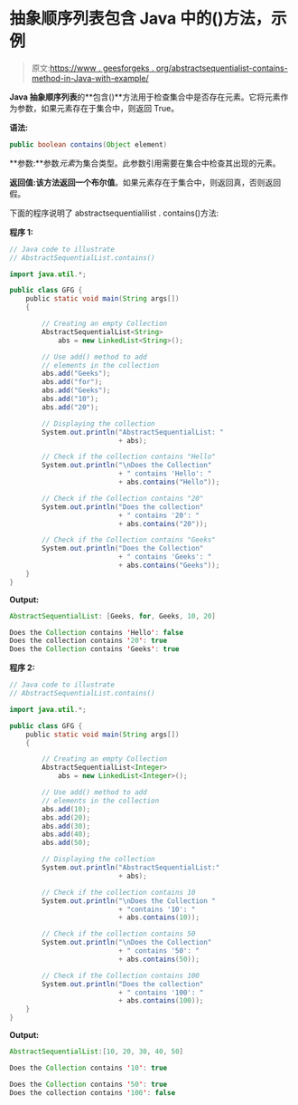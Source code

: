 # 抽象顺序列表包含 Java 中的()方法，示例

> 原文:[https://www . geesforgeks . org/abstractsequentialist-contains-method-in-Java-with-example/](https://www.geeksforgeeks.org/abstractsequentiallist-contains-method-in-java-with-example/)

**Java 抽象顺序列表**的**包含()**方法用于检查集合中是否存在元素。它将元素作为参数，如果元素存在于集合中，则返回 True。

**语法:**

```java
public boolean contains(Object element)
```

**参数:**参数*元素*为集合类型。此参数引用需要在集合中检查其出现的元素。

**返回值:**该方法返回一个**布尔值**。如果元素存在于集合中，则返回真，否则返回假。

下面的程序说明了 abstractsequentialilist . contains()方法:

**程序 1:**

```java
// Java code to illustrate
// AbstractSequentialList.contains()

import java.util.*;

public class GFG {
    public static void main(String args[])
    {

        // Creating an empty Collection
        AbstractSequentialList<String>
            abs = new LinkedList<String>();

        // Use add() method to add
        // elements in the collection
        abs.add("Geeks");
        abs.add("for");
        abs.add("Geeks");
        abs.add("10");
        abs.add("20");

        // Displaying the collection
        System.out.println("AbstractSequentialList: "
                           + abs);

        // Check if the collection contains "Hello"
        System.out.println("\nDoes the Collection"
                           + " contains 'Hello': "
                           + abs.contains("Hello"));

        // Check if the Collection contains "20"
        System.out.println("Does the collection"
                           + " contains '20': "
                           + abs.contains("20"));

        // Check if the Collection contains "Geeks"
        System.out.println("Does the Collection"
                           + " contains 'Geeks': "
                           + abs.contains("Geeks"));
    }
}
```

**Output:**

```java
AbstractSequentialList: [Geeks, for, Geeks, 10, 20]

Does the Collection contains 'Hello': false
Does the collection contains '20': true
Does the Collection contains 'Geeks': true

```

**程序 2:**

```java
// Java code to illustrate
// AbstractSequentialList.contains()

import java.util.*;

public class GFG {
    public static void main(String args[])
    {

        // Creating an empty Collection
        AbstractSequentialList<Integer>
            abs = new LinkedList<Integer>();

        // Use add() method to add
        // elements in the collection
        abs.add(10);
        abs.add(20);
        abs.add(30);
        abs.add(40);
        abs.add(50);

        // Displaying the collection
        System.out.println("AbstractSequentialList:"
                           + abs);

        // Check if the collection contains 10
        System.out.println("\nDoes the Collection "
                           + "contains '10': "
                           + abs.contains(10));

        // Check if the collection contains 50
        System.out.println("\nDoes the Collection"
                           + " contains '50': "
                           + abs.contains(50));

        // Check if the Collection contains 100
        System.out.println("Does the collection"
                           + " contains '100': "
                           + abs.contains(100));
    }
}
```

**Output:**

```java
AbstractSequentialList:[10, 20, 30, 40, 50]

Does the Collection contains '10': true

Does the Collection contains '50': true
Does the collection contains '100': false

```